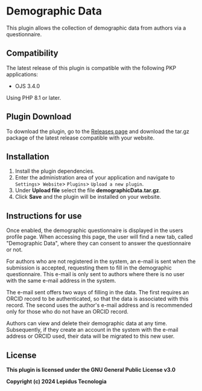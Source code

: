 # Demographic Data

This plugin allows the collection of demographic data from authors via a questionnaire.

## Compatibility

The latest release of this plugin is compatible with the following PKP applications:

* OJS 3.4.0

Using PHP 8.1 or later.

## Plugin Download

To download the plugin, go to the [Releases page](https://github.com/lepidus/demographicData/releases) and download the tar.gz package of the latest release compatible with your website.

## Installation

1. Install the plugin dependencies.
2. Enter the administration area of ​​your application and navigate to `Settings`>` Website`> `Plugins`> `Upload a new plugin`.
3. Under __Upload file__ select the file __demographicData.tar.gz__.
4. Click __Save__ and the plugin will be installed on your website.

## Instructions for use
Once enabled, the demographic questionnaire is displayed in the users profile page. When accessing this page, the user will find a new tab, called "Demographic Data", where they can consent to answer the questionnaire or not.

For authors who are not registered in the system, an e-mail is sent when the submission is accepted, requesting them to fill in the demographic questionnaire. This e-mail is only sent to authors where there is no user with the same e-mail address in the system.

The e-mail sent offers two ways of filling in the data. The first requires an ORCID record to be authenticated, so that the data is associated with this record. The second uses the author's e-mail address and is recommended only for those who do not have an ORCID record.

Authors can view and delete their demographic data at any time. Subsequently, if they create an account in the system with the e-mail address or ORCID used, their data will be migrated to this new user.

## License

__This plugin is licensed under the GNU General Public License v3.0__

__Copyright (c) 2024 Lepidus Tecnologia__